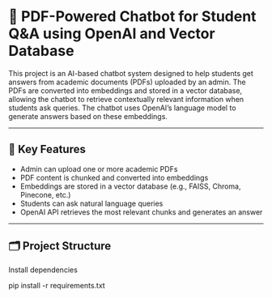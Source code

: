 # 🤖 PDF-Powered Chatbot for Student Q&A using OpenAI and Vector Database

This project is an AI-based chatbot system designed to help students get answers from academic documents (PDFs) uploaded by an admin. The PDFs are converted into embeddings and stored in a vector database, allowing the chatbot to retrieve contextually relevant information when students ask queries. The chatbot uses OpenAI’s language model to generate answers based on these embeddings.

---

## 🧠 Key Features

- Admin can upload one or more academic PDFs
- PDF content is chunked and converted into embeddings
- Embeddings are stored in a vector database (e.g., FAISS, Chroma, Pinecone, etc.)
- Students can ask natural language queries
- OpenAI API retrieves the most relevant chunks and generates an answer

---

## 🗂️ Project Structure



 Install dependencies

 pip install -r requirements.txt

